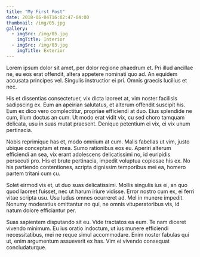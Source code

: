 ```yaml
---
title: "My First Post"
date: 2018-06-04T16:02:47-04:00
thumbnail: /img/05.jpg
gallery:
  - imgSrc: /img/05.jpg
    imgTitle: Interior
  - imgSrc: /img/03.jpg
    imgTitle: Exterior
---
```

Lorem ipsum dolor sit amet, per dolor regione phaedrum et. Pri illud ancillae ne, eu eos erat offendit, altera appetere nominati quo ad. An equidem accusata principes vel. Singulis instructior ei pri. Omnis graecis lucilius et nec.



His et dissentias consectetuer, vix dicta laoreet at, vim noster facilisis sadipscing ex. Eum an apeirian salutatus, et alterum offendit suscipit his. Eum ex dico vero complectitur, propriae efficiendi at duo. Eius splendide ne cum, illum doctus an cum. Ut modo erat vidit vix, cu sed choro tamquam delicata, usu in suas mutat praesent. Denique petentium ei vix, ei vix unum pertinacia.



Nobis reprimique has et, modo omnium at cum. Malis fabellas ut vim, justo ubique conceptam et mea. Sumo rationibus eos eu. Aperiri alterum efficiendi an sea, vix erant adolescens delicatissimi no, id euripidis persecuti pro. His et brute pertinacia, impedit voluptua copiosae his ex. No his partiendo contentiones, scripta dignissim temporibus mei ea, homero partem tritani cum cu.



Solet eirmod vis et, ut duo suas delicatissimi. Mollis singulis ius ei, an quo quod laoreet fuisset, nec ut harum iriure vidisse. Error nostro cum ex, ei ferri vitae scripta usu. Usu ludus omnes ocurreret ad. Mel in munere impedit. Nonumy moderatius omittantur no qui, ne omnis vituperatoribus vis, id natum dolore efficiantur per.



Suas sapientem disputando sit eu. Vide tractatos ea eum. Te nam diceret vivendo minimum. Eu ius oratio indoctum, ut ius munere efficiendi necessitatibus, mei ne reque simul accommodare. Enim noster fabulas qui ut, enim argumentum assueverit ex has. Vim ei vivendo consequat concludaturque.

